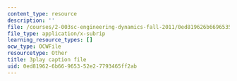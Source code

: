 ```yaml
---
content_type: resource
description: ''
file: /courses/2-003sc-engineering-dynamics-fall-2011/0ed819626b66965352e27793465ff2ab_3F4wlYR_3h8.srt
file_type: application/x-subrip
learning_resource_types: []
ocw_type: OCWFile
resourcetype: Other
title: 3play caption file
uid: 0ed81962-6b66-9653-52e2-7793465ff2ab
---
```

